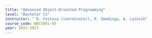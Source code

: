 ```yaml
---
title: "Advanced Object-Oriented Programming"
level: "Bachelor CS"
instructor: " D. Feitosa (coordinator), R. Smedinga, A. Lazovik"
course_code: WBCS001-05
year: 2022-2023
---
```

